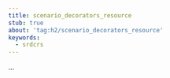 ```yaml
---
title: scenario_decorators_resource
stub: true
about: 'tag:h2/scenario_decorators_resource'
keywords:
  - srdcrs
---
```

...
